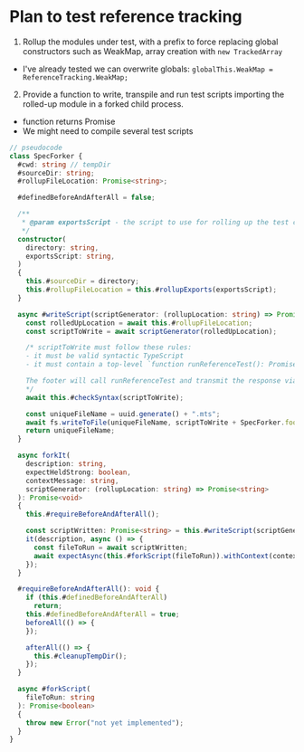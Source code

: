 # Plan to test reference tracking

1. Rollup the modules under test, with a prefix to force replacing global constructors such as WeakMap, array creation with `new TrackedArray`
  - I've already tested we can overwrite globals: `globalThis.WeakMap = ReferenceTracking.WeakMap;`
2. Provide a function to write, transpile and run test scripts importing the rolled-up module in a forked child process.
  - function returns Promise<boolean>
  - We might need to compile several test scripts

```typescript
// pseudocode
class SpecForker {
  #cwd: string // tempDir
  #sourceDir: string;
  #rollupFileLocation: Promise<string>;

  #definedBeforeAndAfterAll = false;

  /**
   * @param exportsScript - the script to use for rolling up the test code
   */
  constructor(
    directory: string,
    exportsScript: string,
  )
  {
    this.#sourceDir = directory;
    this.#rollupFileLocation = this.#rollupExports(exportsScript);
  }

  async #writeScript(scriptGenerator: (rollupLocation: string) => Promise<string>): Promise<string> {
    const rolledUpLocation = await this.#rollupFileLocation;
    const scriptToWrite = await scriptGenerator(rolledUpLocation);

    /* scriptToWrite must follow these rules:
    - it must be valid syntactic TypeScript
    - it must contain a top-level `function runReferenceTest(): Promise<boolean>`

    The footer will call runReferenceTest and transmit the response via process.send().
    */
    await this.#checkSyntax(scriptToWrite);

    const uniqueFileName = uuid.generate() + ".mts";
    await fs.writeToFile(uniqueFileName, scriptToWrite + SpecForker.footer, { encoding: "utf-8" })
    return uniqueFileName;
  }

  async forkIt(
    description: string,
    expectHeldStrong: boolean,
    contextMessage: string,
    scriptGenerator: (rollupLocation: string) => Promise<string>
  ): Promise<void>
  {
    this.#requireBeforeAndAfterAll();

    const scriptWritten: Promise<string> = this.#writeScript(scriptGenerator)
    it(description, async () => {
      const fileToRun = await scriptWritten;
      await expectAsync(this.#forkScript(fileToRun)).withContext(contextMessage).toBeResolvedTo(expectHeldStrong);
    });
  }

  #requireBeforeAndAfterAll(): void {
    if (this.#definedBeforeAndAfterAll)
      return;
    this.#definedBeforeAndAfterAll = true;
    beforeAll(() => {
    });

    afterAll(() => {
      this.#cleanupTempDir();
    });
  }

  async #forkScript(
    fileToRun: string
  ): Promise<boolean>
  {
    throw new Error("not yet implemented");
  }
}
```